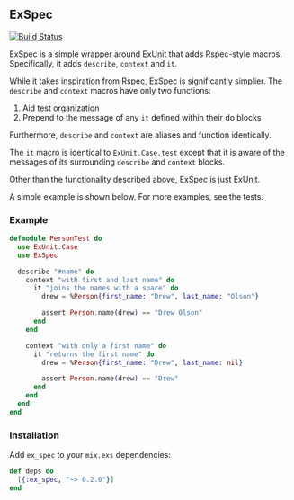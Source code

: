 ## ExSpec

[![Build Status](https://travis-ci.org/drewolson/ex_spec.svg)](https://travis-ci.org/drewolson/ex_spec)

ExSpec is a simple wrapper around ExUnit that adds Rspec-style macros. Specifically, it adds `describe`, `context` and `it`.

While it takes inspiration from Rspec, ExSpec is significantly simplier. The `describe` and `context` macros have only two functions:

1. Aid test organization
2. Prepend to the message of any `it` defined within their do blocks

Furthermore, `describe` and `context` are aliases and function identically.

The `it` macro is identical to `ExUnit.Case.test` except that it is aware of the messages of its surrounding `describe` and `context` blocks.

Other than the functionality described above, ExSpec is just ExUnit.

A simple example is shown below. For more examples, see the tests.

### Example

```elixir
defmodule PersonTest do
  use ExUnit.Case
  use ExSpec

  describe "#name" do
    context "with first and last name" do
      it "joins the names with a space" do
        drew = %Person{first_name: "Drew", last_name: "Olson"}

        assert Person.name(drew) == "Drew Olson"
      end
    end

    context "with only a first name" do
      it "returns the first name" do
        drew = %Person{first_name: "Drew", last_name: nil}

        assert Person.name(drew) == "Drew"
      end
    end
  end
end
```

### Installation

Add `ex_spec` to your `mix.exs` dependencies:

```elixir
def deps do
  [{:ex_spec, "~> 0.2.0"}]
end
```
